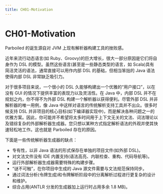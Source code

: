 ```yaml
---
title: CH01-Motivation
---
```


# CH01-Motivation

Parboiled 的诞生源自对 JVM 上现有解析器构建工具的挫败感。

近年来流行动态语言(如 Ruby、Groovy)的巨大增长，很大一部分原因是它们将自身作为 DSL 的模型。虽然这些语言(甚至是一些静态类型的语言，如 Scala)具有简洁灵活的语法，通常直接可以用作内部 DSL 的基础，但相当笨拙的 Java 语法使得内部 DSL 非常缺乏吸引力。

对于很多项目来说，一个很小的 DSL 久能够构建出一个优雅的“用户接口”，以在没有 GUI 的情况下提供丰富的表现力以及灵活性。在 Java 中，内部 DSL 并不在规划之内，你不得不为外部 DSL 构建一个解析器以获得便利。尽管外部 DSL 并非解析器的唯一用例，像 Java 中这样对语言的传统解析支持工具并不出众。很多时候支持 DSL 并非项目的核心目标(如下编译器实现中)，而是解决各种问题之一的优雅方案。因此，你可能并不希望将太多时间用于上下文无关的文法、词法理论以及错综复杂的外部解析器生成器。您只想以某种方式指定解析语法的外观并使其快速轻松地工作。这也就是 Parboiled 存在的原因。

下面是一些传统解析器生成器的缺点：

- 专有性，以非 Java 语法的形式保存在单独的项目文件(如外部 DSL)。
- 对文法文件没有 IDE 内置支持(语法高亮、内联检查、重构、代码导航等)。
- 运行外部解析器生成器需要特殊的构建步骤。
- “谜不可触”，在你项目中生成的 Java 源文件需要与文法规范保持同步。
- 通过词法分析(令牌生成)和令牌解析阶段中的分离解析过程进行更复杂的设计和维护。
- 综合占用(ANTLR 分发的生成器加上运行时占用多余 1.8 MB)。
